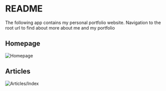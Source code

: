 # README
The following app contains my personal portfolio website. Navigation to the root url to find about more about me and my portfolio
## Homepage
![Homepage](https://dl.dropbox.com/s/bmbj044e8tuawkp/home-page.png?dl=0)
## Articles
![Articles/Index](https://dropbox.com/s/gd3mt5177bhpard/articles-page.png?dl=0)